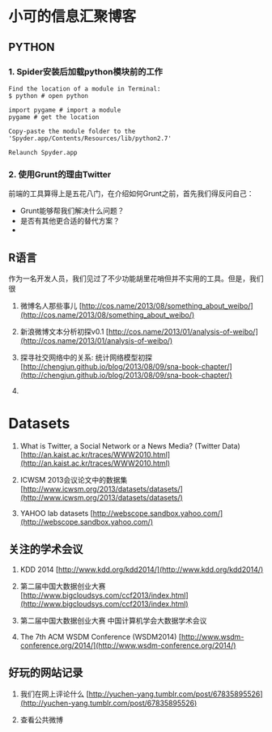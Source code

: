 # 小可的信息汇聚博客

##  PYTHON
### 1. Spider安装后加载python模块前的工作


    Find the location of a module in Terminal:
    $ python # open python
    
    import pygame # import a module 
    pygame # get the location

    Copy-paste the module folder to the 'Spyder.app/Contents/Resources/lib/python2.7'

    Relaunch Spyder.app

### 2. 使用Grunt的理由Twitter
前端的工具算得上是五花八门，在介绍如何Grunt之前，首先我们得反问自己：

* Grunt能够帮我们解决什么问题？
* 是否有其他更合适的替代方案？
* 

## R语言
作为一名开发人员，我们见过了不少功能胡里花哨但并不实用的工具。但是，我们很

1. 微博名人那些事儿
[http://cos.name/2013/08/something_about_weibo/](http://cos.name/2013/08/something_about_weibo/)

2. 新浪微博文本分析初探v0.1
[http://cos.name/2013/01/analysis-of-weibo/](http://cos.name/2013/01/analysis-of-weibo/)

3. 探寻社交网络中的关系: 统计网络模型初探
[http://chengjun.github.io/blog/2013/08/09/sna-book-chapter/](http://chengjun.github.io/blog/2013/08/09/sna-book-chapter/)

4. 


# Datasets

1. What is Twitter, a Social Network or a News Media? (Twitter Data) 
[http://an.kaist.ac.kr/traces/WWW2010.html](http://an.kaist.ac.kr/traces/WWW2010.html)
     
2. ICWSM 2013会议论文中的数据集
[http://www.icwsm.org/2013/datasets/datasets/](http://www.icwsm.org/2013/datasets/datasets/)

3. YAHOO lab datasets
[http://webscope.sandbox.yahoo.com/](http://webscope.sandbox.yahoo.com/)

## 关注的学术会议

1. KDD 2014
     [http://www.kdd.org/kdd2014/](http://www.kdd.org/kdd2014/)
     

2. 第二届中国大数据创业大赛
 [http://www.bigcloudsys.com/ccf2013/index.html](http://www.bigcloudsys.com/ccf2013/index.html)

3. 第二届中国大数据创业大赛
中国计算机学会大数据学术会议


3. The 7th ACM WSDM Conference (WSDM2014)
[http://www.wsdm-conference.org/2014/](http://www.wsdm-conference.org/2014/)

##  好玩的网站记录

1. 我们在网上评论什么
[http://yuchen-yang.tumblr.com/post/67835895526](http://yuchen-yang.tumblr.com/post/67835895526)

2. 查看公共微博



